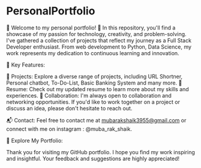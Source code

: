 # PersonalPortfolio
👋 Welcome to my personal portfolio!
🚀 In this repository, you'll find a showcase of my passion for technology, creativity, and problem-solving. I've gathered a collection of projects that reflect my journey as a Full Stack Developer enthusiast. From web development to Python, Data Science, my work represents my dedication to continuous learning and innovation.

🌟 Key Features:

💼 Projects: Explore a diverse range of projects, including URL Shortner, Personal chatbot, To-Do-List, Basic Banking System and many more.
📄 Resume: Check out my updated resume to learn more about my skills and experiences.
🤝 Collaboration: I'm always open to collaboration and networking opportunities. If you'd like to work together on a project or discuss an idea, please don't hesitate to reach out.

📬 Contact: Feel free to contact me at mubarakshaik3955@gmail.com or connect with me on instagram : @muba_rak_shaik.

🔗 Explore My Portfolio:

Thank you for visiting my GitHub portfolio. I hope you find my work inspiring and insightful. Your feedback and suggestions are highly appreciated!
